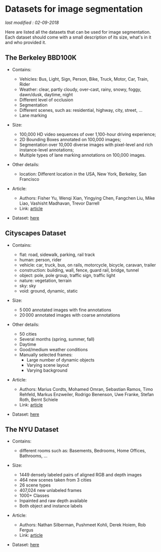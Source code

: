 # Datasets for image segmentation

_last modified : 02-09-2018_

Here are listed all the datasets that can be used for image segmentation. Each dataset should come with a small description of its size, what's in it and who provided it.

## The Berkeley BBD100K

- Contains:
    - Vehicles: Bus, Light, Sign, Person, Bike, Truck, Motor, Car, Train, Rider
    - Weather: clear, partly cloudy, over-cast, rainy, snowy, foggy, dawn/dusk, daytime, night
    - Different level of occlusion
    - Segmentation
    - Different scenes, such as: residential, highway, city, street, ...
    - Lane marking

- Size:
    - 100,000 HD video sequences of over 1,100-hour driving experience;
    - 2D Bounding Boxes annotated on 100,000 images;
    - Segmentation over 10,000 diverse images with pixel-level and rich instance-level annotations;
    - Multiple types of lane marking annotations on 100,000 images.

- Other details:
    - location: Different location in the USA, New York, Berkeley, San Francisco

- Article:
    - Authors: Fisher Yu, Wenqi Xian, Yingying Chen, Fangchen Liu, Mike Liao, Vashisht Madhavan, Trevor Darrell
    - Link: [article](https://arxiv.org/pdf/1805.04687.pdf)

- Dataset: [here](http://bdd-data.berkeley.edu/)

## Cityscapes Dataset

- Contains:
    - flat:	road, sidewalk, parking, rail track
    - human: person, rider
    - vehicle: car, truck, bus, on rails, motorcycle, bicycle, caravan, trailer
    - construction:	building, wall, fence, guard rail, bridge, tunnel
    - object: pole, pole group, traffic sign, traffic light
    - nature: vegetation, terrain
    - sky: sky
    - void: ground, dynamic, static

- Size:
    - 5 000 annotated images with fine annotations
    - 20 000 annotated images with coarse annotations

- Other details:
    - 50 cities
    - Several months (spring, summer, fall)
    - Daytime
    - Good/medium weather conditions
    - Manually selected frames:
        - Large number of dynamic objects
        - Varying scene layout
        - Varying background


- Article:
    - Authors: Marius Cordts, Mohamed Omran, Sebastian Ramos, Timo Rehfeld, Markus Enzweiler, Rodrigo Benenson, Uwe Franke, Stefan Roth, Bernt Schiele
    - Link: [article](https://arxiv.org/pdf/1604.01685.pdf)

- Dataset: [here](https://www.cityscapes-dataset.com/)

## The NYU Dataset

- Contains:
    - different rooms such as: Basements, Bedrooms, Home Offices, Bathrooms, ...

- Size:
    - 1449 densely labeled pairs of aligned RGB and depth images
    - 464 new scenes taken from 3 cities
    - 26 scene types
    - 407,024 new unlabeled frames
    - 1000+ Classes
    - Inpainted and raw depth available
    - Both object and instance labels

- Article:
    - Authors: Nathan Silberman, Pushmeet Kohli, Derek Hoiem, Rob Fergus
    - Link: [article](https://arxiv.org/pdf/1604.01685.pdfhttps://cs.nyu.edu/~silberman/papers/indoor_seg_support.pdf)

- Dataset: [here](https://cs.nyu.edu/~silberman/datasets/nyu_depth_v2.html)